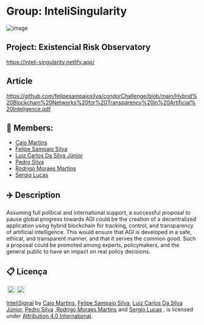 # Group: InteliSingularity

![image](https://user-images.githubusercontent.com/99209230/227795165-f385d7d4-841e-4b81-a369-0effde61011a.png)


## Project: Existencial Risk Observatory
https://inteli-singularity.netlify.app/

## Article
https://github.com/felipesampaiosilva/condorChallenge/blob/main/Hybrid%20Blockchain%20Networks%20for%20Transparency%20in%20Artificial%20Inteligence.pdf


## 🚀 Members:
- <a href="https://www.linkedin.com/in/caio-m1849/">Caio Martins</a>
- <a href="https://www.linkedin.com/in/felipe-sampaio-silva/">Felipe Sampaio Silva</a>
- <a href="https://www.linkedin.com/in/luizcarlospsj20/">Luiz Carlos Da Silva Júnior</a>
- <a href="https://www.linkedin.com/in/pedro-silva-14343022a/">Pedro Silva</a>
- <a href="https://www.linkedin.com/in/rodrigo-moraes-martins-/">Rodrigo Moraes Martins</a>
- <a href="https://www.linkedin.com/in/sergiobalucas/">Sergio Lucas</a>

## ✈️ Description

Assuming full political and international support, a successful proposal to pause global progress towards AGI could be the creation of a decentralized application using hybrid blockchain for tracking, control, and transparency of artificial intelligence. This would ensure that AGI is developed in a safe, ethical, and transparent manner, and that it serves the common good. Such a proposal could be promoted among experts, policymakers, and the general public to have an impact on real policy decisions.


## 📋 Licença

<img style="height:22px!important;margin-left:3px;vertical-align:text-bottom;" src="https://mirrors.creativecommons.org/presskit/icons/cc.svg?ref=chooser-v1"><img style="height:22px!important;margin-left:3px;vertical-align:text-bottom;" src="https://mirrors.creativecommons.org/presskit/icons/by.svg?ref=chooser-v1"><p xmlns:cc="http://creativecommons.org/ns#" xmlns:dct="http://purl.org/dc/terms/"><a property="dct:title" rel="cc:attributionURL" href="#">InteliSignal</a> by <a href="https://www.linkedin.com/in/caio-m1849/">Caio Martins</a>, <a href="https://www.linkedin.com/in/felipe-sampaio-silva/">Felipe Sampaio Silva</a>, <a href="https://www.linkedin.com/in/luizcarlospsj20/">Luiz Carlos Da Silva Júnior</a>, <a href="https://www.linkedin.com/in/pedro-silva-14343022a/"> Pedro Silva</a> ,<a href="https://www.linkedin.com/in/rodrigo-moraes-martins-/">Rodrigo Moraes Martins</a> and <a href="https://www.linkedin.com/in/sergiobalucas/">Sergio Lucas</a> , is licensed under <a href="http://creativecommons.org/licenses/by/4.0/?ref=chooser-v1" target="_blank" rel="license noopener noreferrer" style="display:inline-block;">Attribution 4.0 International</a>.</p>
